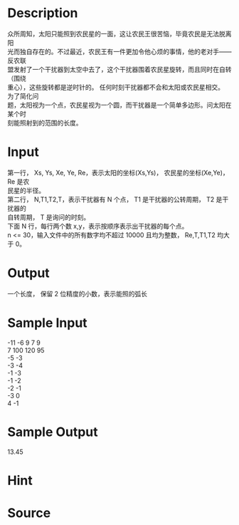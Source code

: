 
# Description

<div class="content"><div>众所周知，太阳只能照到农民星的一面，这让农民王很苦恼，毕竟农民是无法脱离阳</div>
<div>光而独自存在的。不过最近，农民王有一件更加令他心烦的事情，他的老对手——反农联</div>
<div>盟发射了一个干扰器到太空中去了，这个干扰器围着农民星旋转，而且同时在自转（围绕</div>
<div>重心），这些旋转都是逆时针的。 任何时刻干扰器都不会和太阳或农民星相交。 为了简化问</div>
<div>题，太阳视为一个点，农民星视为一个圆，而干扰器是一个简单多边形。问太阳在某个时</div>
<div>刻能照射到的范围的长度。</div>
<div></div></div>

# Input

<div class="content"><div>第一行， Xs, Ys, Xe, Ye, Re，表示太阳的坐标(Xs,Ys)， 农民星的坐标(Xe,Ye)， Re 是农</div>
<div>民星的半径。</div>
<div>第二行， N,T1,T2,T，表示干扰器有 N 个点， T1 是干扰器的公转周期， T2 是干扰器的</div>
<div>自转周期， T 是询问的时刻。</div>
<div>下面 N 行，每行两个数 x,y，表示按顺序表示出干扰器的每个点。</div>
<div>n &lt;= 30，输入文件中的所有数字均不超过 10000 且均为整数， Re,T,T1,T2 均大于 0。</div>
<div></div></div>

# Output

<div class="content"><div>一个长度， 保留 2 位精度的小数，表示能照的弧长</div>
<div></div>
<p></p></div>

# Sample Input

<div class="content"><span class="sampledata">-11 -6 9 7 9<br/>
7 100 120 95<br/>
-5 -3<br/>
-3 -4<br/>
-1 -3<br/>
-1 -2<br/>
-2 -1<br/>
-3 0<br/>
4 -1<br/>
 </span></div>

# Sample Output

<div class="content"><span class="sampledata">13.45</span></div>

# Hint

<div class="content"><p></p></div>

# Source

<div class="content"><p><a href="problemset.php?search="></a></p></div>

